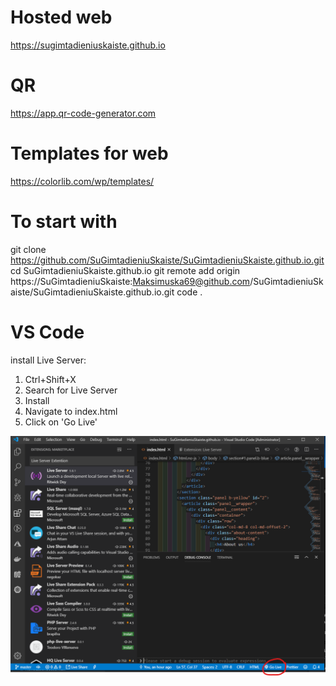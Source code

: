 
# Hosted web
https://sugimtadieniuskaiste.github.io

# QR
https://app.qr-code-generator.com


# Templates for web
https://colorlib.com/wp/templates/

# To start with
git clone https://github.com/SuGimtadieniuSkaiste/SuGimtadieniuSkaiste.github.io.git
cd SuGimtadieniuSkaiste.github.io
git remote add origin https://SuGimtadieniuSkaiste:Maksimuska69@github.com/SuGimtadieniuSkaiste/SuGimtadieniuSkaiste.github.io.git
code .

# VS Code
install Live Server:
1) Ctrl+Shift+X
2) Search for Live Server
3) Install
4) Navigate to index.html
5) Click on 'Go Live'

![VSCODE](https://github.com/SuGimtadieniuSkaiste/SuGimtadieniuSkaiste.github.io/blob/master/help.png)

